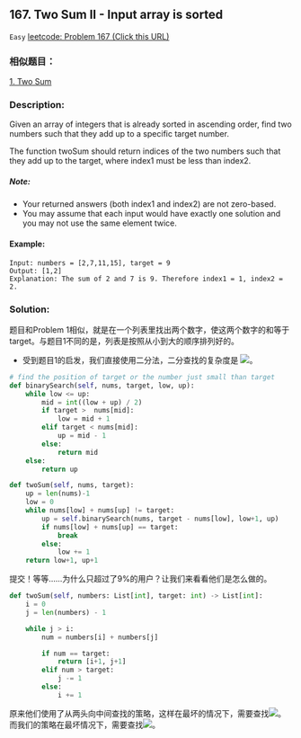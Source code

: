 ## 167. Two Sum II - Input array is sorted
`Easy` [leetcode: Problem 167 (Click this URL)](https://leetcode.com/problems/two-sum-ii-input-array-is-sorted/)
### 相似题目：
[1. Two Sum](https://github.com/winterschange/leetcoding/tree/master/1_Two_Sum)
    
### Description:
Given an array of integers that is already sorted in ascending order, find two numbers such that they add up to a specific target number.

The function twoSum should return indices of the two numbers such that they add up to the target, where index1 must be less than index2.
##### Note:
+ Your returned answers (both index1 and index2) are not zero-based.
+ You may assume that each input would have exactly one solution and you may not use the same element twice.
#### Example:
```
Input: numbers = [2,7,11,15], target = 9
Output: [1,2]
Explanation: The sum of 2 and 7 is 9. Therefore index1 = 1, index2 = 2.
```
### Solution:
题目和Problem 1相似，就是在一个列表里找出两个数字，使这两个数字的和等于target。与题目1不同的是，列表是按照从小到大的顺序排列好的。<br>

+ 受到题目1的启发，我们直接使用二分法，二分查找的复杂度是 ![](http://latex.codecogs.com/gif.latex?\\o(log_{2}n))。

```Python
# find the position of target or the number just small than target
def binarySearch(self, nums, target, low, up):
    while low <= up:
        mid = int((low + up) / 2)
        if target >  nums[mid]:
            low = mid + 1
        elif target < nums[mid]:
            up = mid - 1
        else:
            return mid
    else:
        return up

def twoSum(self, nums, target):
    up = len(nums)-1
    low = 0 
    while nums[low] + nums[up] != target:
        up = self.binarySearch(nums, target - nums[low], low+1, up)
        if nums[low] + nums[up] == target:
            break
        else:
            low += 1
    return low+1, up+1
```
提交！等等……为什么只超过了9%的用户？让我们来看看他们是怎么做的。
```Python
def twoSum(self, numbers: List[int], target: int) -> List[int]:
    i = 0
    j = len(numbers) - 1

    while j > i:
        num = numbers[i] + numbers[j]

        if num == target:
            return [i+1, j+1]
        elif num > target:
            j -= 1
        else:
            i += 1
```
原来他们使用了从两头向中间查找的策略，这样在最坏的情况下，需要查找![](http://latex.codecogs.com/gif.latex?\\o(\frac{n}{2}))。
而我们的策略在最坏情况下，需要查找![](http://latex.codecogs.com/gif.latex?\\o(\frac{nlog_{2}n}{2}))。


